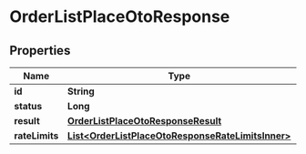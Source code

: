 

# OrderListPlaceOtoResponse


## Properties

| Name | Type | Description | Notes |
|------------ | ------------- | ------------- | -------------|
|**id** | **String** |  |  [optional] |
|**status** | **Long** |  |  [optional] |
|**result** | [**OrderListPlaceOtoResponseResult**](OrderListPlaceOtoResponseResult.md) |  |  [optional] |
|**rateLimits** | [**List&lt;OrderListPlaceOtoResponseRateLimitsInner&gt;**](OrderListPlaceOtoResponseRateLimitsInner.md) |  |  [optional] |



